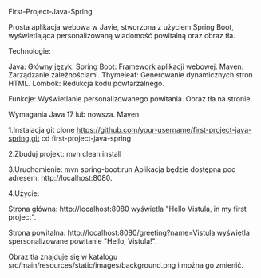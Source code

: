 
First-Project-Java-Spring


Prosta aplikacja webowa w Javie, stworzona z użyciem Spring Boot, wyświetlająca personalizowaną wiadomość powitalną oraz obraz tła.

Technologie:

Java: Główny język. 
Spring Boot: Framework aplikacji webowej.
Maven: Zarządzanie zależnościami. 
Thymeleaf: Generowanie dynamicznych stron HTML. 
Lombok: Redukcja kodu powtarzalnego.


 Funkcje: Wyświetlanie personalizowanego powitania. Obraz tła na stronie. 
 
 Wymagania Java 17 lub nowsza. Maven.
   
  1.Instalacja git clone https://github.com/your-username/first-project-java-spring.git cd first-project-java-spring 
  
  2.Zbuduj projekt: mvn clean install 
  
  3.Uruchomienie: mvn spring-boot:run Aplikacja będzie dostępna pod adresem: http://localhost:8080.

4.Użycie:

 Strona główna: http://localhost:8080 wyświetla
 "Hello Vistula, in my first project". 
 
 Strona powitalna: http://localhost:8080/greeting?name=Vistula wyświetla spersonalizowane powitanie "Hello, Vistula!". 
 
 Obraz tła znajduje się w katalogu src/main/resources/static/images/background.png i można go zmienić.
